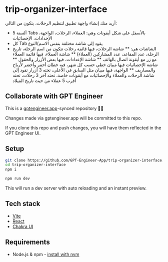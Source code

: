 # trip-organizer-interface

أريد منك إنشاء واجهة تطبيق لتنظيم الرحلات، يتكون من التالي:
* 5 ألسنة Tabs بالأسفل على شكل أيقونات وهي: العملاء، الرحلات، الواجهة، الإحدادات، الإحصائيات
* كل Tab يقود إلى شاشة مختلفة بنفس الاسم/النوع
* الشاشات هي:
** شاشة الرحلات، فيها قائمة رحلات تتكون من اسم الرحلة، تاريخ الرحلة، عدد المقاعد، عدد المشاركين (العملاء)
** شاشة العملاء، فيها قائمة العملاء مع زر مع أيقونة اتصال بالهاتف
** شاشة الإعدادات، فيها بعض الأزرار والحقول
** شاشة الإحصائيات فيها مبيان خطي حسب كل شهر، فيه خطان أحمر وأخضر لأرباح والمصاريف
** الواجهة، فيها مبيان مثل السابق في الأعلى، تحته 3 أزرار تقود إلى شاشة الرحلات والعملاء والإحصائيات مع أيقونات خاصة، تحته آخر 3 رحلات، تحته أقرب 5 عملاء من حيث تاريخ الميلاد

## Collaborate with GPT Engineer

This is a [gptengineer.app](https://gptengineer.app)-synced repository 🌟🤖

Changes made via gptengineer.app will be committed to this repo.

If you clone this repo and push changes, you will have them reflected in the GPT Engineer UI.

## Setup

```sh
git clone https://github.com/GPT-Engineer-App/trip-organizer-interface.git
cd trip-organizer-interface
npm i
```

```sh
npm run dev
```

This will run a dev server with auto reloading and an instant preview.

## Tech stack

- [Vite](https://vitejs.dev/)
- [React](https://react.dev/)
- [Chakra UI](https://chakra-ui.com/)

## Requirements

- Node.js & npm - [install with nvm](https://github.com/nvm-sh/nvm#installing-and-updating)
